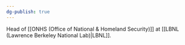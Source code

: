 ```yaml
---
dg-publish: true
---
```

Head of [[ONHS (Office of National & Homeland Security)]] at [[LBNL (Lawrence Berkeley National Lab)|LBNL]].